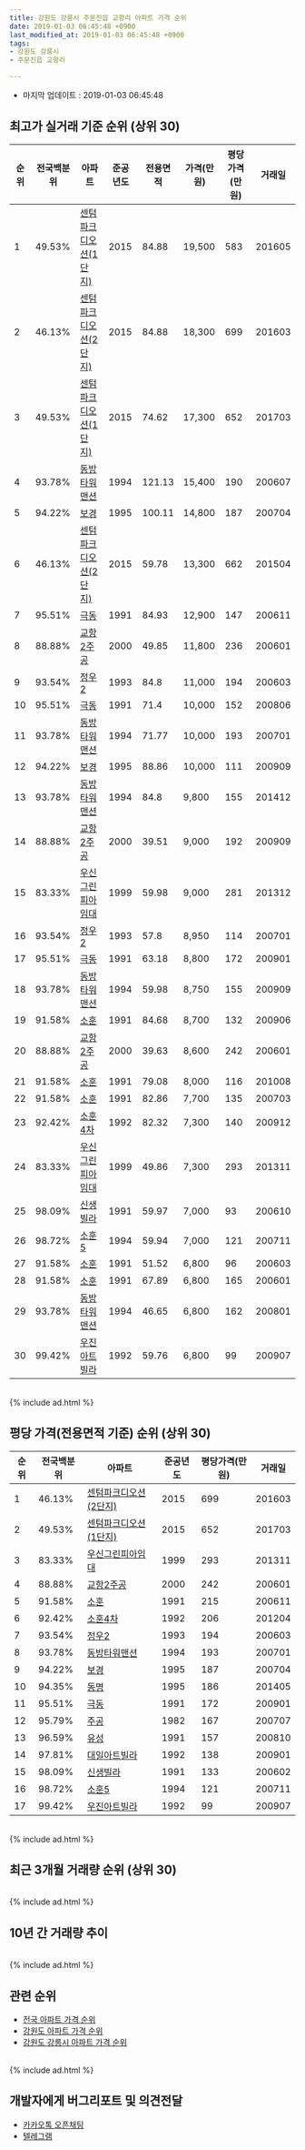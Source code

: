 ```yaml
---
title: 강원도 강릉시 주문진읍 교항리 아파트 가격 순위
date: 2019-01-03 06:45:48 +0900
last_modified_at: 2019-01-03 06:45:48 +0900
tags:
- 강원도 강릉시
- 주문진읍 교항리

---
```


* 마지막 업데이트 : 2019-01-03 06:45:48

## 최고가 실거래 기준 순위 (상위 30)


|순위|전국백분위|아파트|준공년도|전용면적|가격(만원)|평당가격(만원)|거래일|
|---|---|---|---|---|---|---|---|
|1|49.53%|[센텀파크디오션(1단지)](https://search.naver.com/search.naver?query=%EA%B0%95%EC%9B%90%EB%8F%84+%EA%B0%95%EB%A6%89%EC%8B%9C+%EC%A3%BC%EB%AC%B8%EC%A7%84%EC%9D%8D+%EA%B5%90%ED%95%AD%EB%A6%AC+%EC%84%BC%ED%85%80%ED%8C%8C%ED%81%AC%EB%94%94%EC%98%A4%EC%85%98%281%EB%8B%A8%EC%A7%80%29)|2015|84.88|19,500|583|201605|
|2|46.13%|[센텀파크디오션(2단지)](https://search.naver.com/search.naver?query=%EA%B0%95%EC%9B%90%EB%8F%84+%EA%B0%95%EB%A6%89%EC%8B%9C+%EC%A3%BC%EB%AC%B8%EC%A7%84%EC%9D%8D+%EA%B5%90%ED%95%AD%EB%A6%AC+%EC%84%BC%ED%85%80%ED%8C%8C%ED%81%AC%EB%94%94%EC%98%A4%EC%85%98%282%EB%8B%A8%EC%A7%80%29)|2015|84.88|18,300|699|201603|
|3|49.53%|[센텀파크디오션(1단지)](https://search.naver.com/search.naver?query=%EA%B0%95%EC%9B%90%EB%8F%84+%EA%B0%95%EB%A6%89%EC%8B%9C+%EC%A3%BC%EB%AC%B8%EC%A7%84%EC%9D%8D+%EA%B5%90%ED%95%AD%EB%A6%AC+%EC%84%BC%ED%85%80%ED%8C%8C%ED%81%AC%EB%94%94%EC%98%A4%EC%85%98%281%EB%8B%A8%EC%A7%80%29)|2015|74.62|17,300|652|201703|
|4|93.78%|[동방타워맨션](https://search.naver.com/search.naver?query=%EA%B0%95%EC%9B%90%EB%8F%84+%EA%B0%95%EB%A6%89%EC%8B%9C+%EC%A3%BC%EB%AC%B8%EC%A7%84%EC%9D%8D+%EA%B5%90%ED%95%AD%EB%A6%AC+%EB%8F%99%EB%B0%A9%ED%83%80%EC%9B%8C%EB%A7%A8%EC%85%98)|1994|121.13|15,400|190|200607|
|5|94.22%|[보경](https://search.naver.com/search.naver?query=%EA%B0%95%EC%9B%90%EB%8F%84+%EA%B0%95%EB%A6%89%EC%8B%9C+%EC%A3%BC%EB%AC%B8%EC%A7%84%EC%9D%8D+%EA%B5%90%ED%95%AD%EB%A6%AC+%EB%B3%B4%EA%B2%BD)|1995|100.11|14,800|187|200704|
|6|46.13%|[센텀파크디오션(2단지)](https://search.naver.com/search.naver?query=%EA%B0%95%EC%9B%90%EB%8F%84+%EA%B0%95%EB%A6%89%EC%8B%9C+%EC%A3%BC%EB%AC%B8%EC%A7%84%EC%9D%8D+%EA%B5%90%ED%95%AD%EB%A6%AC+%EC%84%BC%ED%85%80%ED%8C%8C%ED%81%AC%EB%94%94%EC%98%A4%EC%85%98%282%EB%8B%A8%EC%A7%80%29)|2015|59.78|13,300|662|201504|
|7|95.51%|[극동](https://search.naver.com/search.naver?query=%EA%B0%95%EC%9B%90%EB%8F%84+%EA%B0%95%EB%A6%89%EC%8B%9C+%EC%A3%BC%EB%AC%B8%EC%A7%84%EC%9D%8D+%EA%B5%90%ED%95%AD%EB%A6%AC+%EA%B7%B9%EB%8F%99)|1991|84.93|12,900|147|200611|
|8|88.88%|[교항2주공](https://search.naver.com/search.naver?query=%EA%B0%95%EC%9B%90%EB%8F%84+%EA%B0%95%EB%A6%89%EC%8B%9C+%EC%A3%BC%EB%AC%B8%EC%A7%84%EC%9D%8D+%EA%B5%90%ED%95%AD%EB%A6%AC+%EA%B5%90%ED%95%AD2%EC%A3%BC%EA%B3%B5)|2000|49.85|11,800|236|200601|
|9|93.54%|[정우2](https://search.naver.com/search.naver?query=%EA%B0%95%EC%9B%90%EB%8F%84+%EA%B0%95%EB%A6%89%EC%8B%9C+%EC%A3%BC%EB%AC%B8%EC%A7%84%EC%9D%8D+%EA%B5%90%ED%95%AD%EB%A6%AC+%EC%A0%95%EC%9A%B02)|1993|84.8|11,000|194|200603|
|10|95.51%|[극동](https://search.naver.com/search.naver?query=%EA%B0%95%EC%9B%90%EB%8F%84+%EA%B0%95%EB%A6%89%EC%8B%9C+%EC%A3%BC%EB%AC%B8%EC%A7%84%EC%9D%8D+%EA%B5%90%ED%95%AD%EB%A6%AC+%EA%B7%B9%EB%8F%99)|1991|71.4|10,000|152|200806|
|11|93.78%|[동방타워맨션](https://search.naver.com/search.naver?query=%EA%B0%95%EC%9B%90%EB%8F%84+%EA%B0%95%EB%A6%89%EC%8B%9C+%EC%A3%BC%EB%AC%B8%EC%A7%84%EC%9D%8D+%EA%B5%90%ED%95%AD%EB%A6%AC+%EB%8F%99%EB%B0%A9%ED%83%80%EC%9B%8C%EB%A7%A8%EC%85%98)|1994|71.77|10,000|193|200701|
|12|94.22%|[보경](https://search.naver.com/search.naver?query=%EA%B0%95%EC%9B%90%EB%8F%84+%EA%B0%95%EB%A6%89%EC%8B%9C+%EC%A3%BC%EB%AC%B8%EC%A7%84%EC%9D%8D+%EA%B5%90%ED%95%AD%EB%A6%AC+%EB%B3%B4%EA%B2%BD)|1995|88.86|10,000|111|200909|
|13|93.78%|[동방타워맨션](https://search.naver.com/search.naver?query=%EA%B0%95%EC%9B%90%EB%8F%84+%EA%B0%95%EB%A6%89%EC%8B%9C+%EC%A3%BC%EB%AC%B8%EC%A7%84%EC%9D%8D+%EA%B5%90%ED%95%AD%EB%A6%AC+%EB%8F%99%EB%B0%A9%ED%83%80%EC%9B%8C%EB%A7%A8%EC%85%98)|1994|84.8|9,800|155|201412|
|14|88.88%|[교항2주공](https://search.naver.com/search.naver?query=%EA%B0%95%EC%9B%90%EB%8F%84+%EA%B0%95%EB%A6%89%EC%8B%9C+%EC%A3%BC%EB%AC%B8%EC%A7%84%EC%9D%8D+%EA%B5%90%ED%95%AD%EB%A6%AC+%EA%B5%90%ED%95%AD2%EC%A3%BC%EA%B3%B5)|2000|39.51|9,000|192|200909|
|15|83.33%|[우신그린피아임대](https://search.naver.com/search.naver?query=%EA%B0%95%EC%9B%90%EB%8F%84+%EA%B0%95%EB%A6%89%EC%8B%9C+%EC%A3%BC%EB%AC%B8%EC%A7%84%EC%9D%8D+%EA%B5%90%ED%95%AD%EB%A6%AC+%EC%9A%B0%EC%8B%A0%EA%B7%B8%EB%A6%B0%ED%94%BC%EC%95%84%EC%9E%84%EB%8C%80)|1999|59.98|9,000|281|201312|
|16|93.54%|[정우2](https://search.naver.com/search.naver?query=%EA%B0%95%EC%9B%90%EB%8F%84+%EA%B0%95%EB%A6%89%EC%8B%9C+%EC%A3%BC%EB%AC%B8%EC%A7%84%EC%9D%8D+%EA%B5%90%ED%95%AD%EB%A6%AC+%EC%A0%95%EC%9A%B02)|1993|57.8|8,950|114|200701|
|17|95.51%|[극동](https://search.naver.com/search.naver?query=%EA%B0%95%EC%9B%90%EB%8F%84+%EA%B0%95%EB%A6%89%EC%8B%9C+%EC%A3%BC%EB%AC%B8%EC%A7%84%EC%9D%8D+%EA%B5%90%ED%95%AD%EB%A6%AC+%EA%B7%B9%EB%8F%99)|1991|63.18|8,800|172|200901|
|18|93.78%|[동방타워맨션](https://search.naver.com/search.naver?query=%EA%B0%95%EC%9B%90%EB%8F%84+%EA%B0%95%EB%A6%89%EC%8B%9C+%EC%A3%BC%EB%AC%B8%EC%A7%84%EC%9D%8D+%EA%B5%90%ED%95%AD%EB%A6%AC+%EB%8F%99%EB%B0%A9%ED%83%80%EC%9B%8C%EB%A7%A8%EC%85%98)|1994|59.98|8,750|155|200909|
|19|91.58%|[소훈](https://search.naver.com/search.naver?query=%EA%B0%95%EC%9B%90%EB%8F%84+%EA%B0%95%EB%A6%89%EC%8B%9C+%EC%A3%BC%EB%AC%B8%EC%A7%84%EC%9D%8D+%EA%B5%90%ED%95%AD%EB%A6%AC+%EC%86%8C%ED%9B%88)|1991|84.68|8,700|132|200906|
|20|88.88%|[교항2주공](https://search.naver.com/search.naver?query=%EA%B0%95%EC%9B%90%EB%8F%84+%EA%B0%95%EB%A6%89%EC%8B%9C+%EC%A3%BC%EB%AC%B8%EC%A7%84%EC%9D%8D+%EA%B5%90%ED%95%AD%EB%A6%AC+%EA%B5%90%ED%95%AD2%EC%A3%BC%EA%B3%B5)|2000|39.63|8,600|242|200601|
|21|91.58%|[소훈](https://search.naver.com/search.naver?query=%EA%B0%95%EC%9B%90%EB%8F%84+%EA%B0%95%EB%A6%89%EC%8B%9C+%EC%A3%BC%EB%AC%B8%EC%A7%84%EC%9D%8D+%EA%B5%90%ED%95%AD%EB%A6%AC+%EC%86%8C%ED%9B%88)|1991|79.08|8,000|116|201008|
|22|91.58%|[소훈](https://search.naver.com/search.naver?query=%EA%B0%95%EC%9B%90%EB%8F%84+%EA%B0%95%EB%A6%89%EC%8B%9C+%EC%A3%BC%EB%AC%B8%EC%A7%84%EC%9D%8D+%EA%B5%90%ED%95%AD%EB%A6%AC+%EC%86%8C%ED%9B%88)|1991|82.86|7,700|135|200703|
|23|92.42%|[소훈4차](https://search.naver.com/search.naver?query=%EA%B0%95%EC%9B%90%EB%8F%84+%EA%B0%95%EB%A6%89%EC%8B%9C+%EC%A3%BC%EB%AC%B8%EC%A7%84%EC%9D%8D+%EA%B5%90%ED%95%AD%EB%A6%AC+%EC%86%8C%ED%9B%884%EC%B0%A8)|1992|82.32|7,300|140|200912|
|24|83.33%|[우신그린피아임대](https://search.naver.com/search.naver?query=%EA%B0%95%EC%9B%90%EB%8F%84+%EA%B0%95%EB%A6%89%EC%8B%9C+%EC%A3%BC%EB%AC%B8%EC%A7%84%EC%9D%8D+%EA%B5%90%ED%95%AD%EB%A6%AC+%EC%9A%B0%EC%8B%A0%EA%B7%B8%EB%A6%B0%ED%94%BC%EC%95%84%EC%9E%84%EB%8C%80)|1999|49.86|7,300|293|201311|
|25|98.09%|[신생빌라](https://search.naver.com/search.naver?query=%EA%B0%95%EC%9B%90%EB%8F%84+%EA%B0%95%EB%A6%89%EC%8B%9C+%EC%A3%BC%EB%AC%B8%EC%A7%84%EC%9D%8D+%EA%B5%90%ED%95%AD%EB%A6%AC+%EC%8B%A0%EC%83%9D%EB%B9%8C%EB%9D%BC)|1991|59.97|7,000|93|200610|
|26|98.72%|[소훈5](https://search.naver.com/search.naver?query=%EA%B0%95%EC%9B%90%EB%8F%84+%EA%B0%95%EB%A6%89%EC%8B%9C+%EC%A3%BC%EB%AC%B8%EC%A7%84%EC%9D%8D+%EA%B5%90%ED%95%AD%EB%A6%AC+%EC%86%8C%ED%9B%885)|1994|59.94|7,000|121|200711|
|27|91.58%|[소훈](https://search.naver.com/search.naver?query=%EA%B0%95%EC%9B%90%EB%8F%84+%EA%B0%95%EB%A6%89%EC%8B%9C+%EC%A3%BC%EB%AC%B8%EC%A7%84%EC%9D%8D+%EA%B5%90%ED%95%AD%EB%A6%AC+%EC%86%8C%ED%9B%88)|1991|51.52|6,800|96|200603|
|28|91.58%|[소훈](https://search.naver.com/search.naver?query=%EA%B0%95%EC%9B%90%EB%8F%84+%EA%B0%95%EB%A6%89%EC%8B%9C+%EC%A3%BC%EB%AC%B8%EC%A7%84%EC%9D%8D+%EA%B5%90%ED%95%AD%EB%A6%AC+%EC%86%8C%ED%9B%88)|1991|67.89|6,800|165|200601|
|29|93.78%|[동방타워맨션](https://search.naver.com/search.naver?query=%EA%B0%95%EC%9B%90%EB%8F%84+%EA%B0%95%EB%A6%89%EC%8B%9C+%EC%A3%BC%EB%AC%B8%EC%A7%84%EC%9D%8D+%EA%B5%90%ED%95%AD%EB%A6%AC+%EB%8F%99%EB%B0%A9%ED%83%80%EC%9B%8C%EB%A7%A8%EC%85%98)|1994|46.65|6,800|162|200801|
|30|99.42%|[우진아트빌라](https://search.naver.com/search.naver?query=%EA%B0%95%EC%9B%90%EB%8F%84+%EA%B0%95%EB%A6%89%EC%8B%9C+%EC%A3%BC%EB%AC%B8%EC%A7%84%EC%9D%8D+%EA%B5%90%ED%95%AD%EB%A6%AC+%EC%9A%B0%EC%A7%84%EC%95%84%ED%8A%B8%EB%B9%8C%EB%9D%BC)|1992|59.76|6,800|99|200907|


<br>
{% include ad.html %}
<br>

## 평당 가격(전용면적 기준) 순위 (상위 30)


|순위|전국백분위|아파트|준공년도|평당가격(만원)|거래일|
|---|---|---|---|---|---|
|1|46.13%|[센텀파크디오션(2단지)](https://search.naver.com/search.naver?query=%EA%B0%95%EC%9B%90%EB%8F%84+%EA%B0%95%EB%A6%89%EC%8B%9C+%EC%A3%BC%EB%AC%B8%EC%A7%84%EC%9D%8D+%EA%B5%90%ED%95%AD%EB%A6%AC+%EC%84%BC%ED%85%80%ED%8C%8C%ED%81%AC%EB%94%94%EC%98%A4%EC%85%98%282%EB%8B%A8%EC%A7%80%29)|2015|699|201603|
|2|49.53%|[센텀파크디오션(1단지)](https://search.naver.com/search.naver?query=%EA%B0%95%EC%9B%90%EB%8F%84+%EA%B0%95%EB%A6%89%EC%8B%9C+%EC%A3%BC%EB%AC%B8%EC%A7%84%EC%9D%8D+%EA%B5%90%ED%95%AD%EB%A6%AC+%EC%84%BC%ED%85%80%ED%8C%8C%ED%81%AC%EB%94%94%EC%98%A4%EC%85%98%281%EB%8B%A8%EC%A7%80%29)|2015|652|201703|
|3|83.33%|[우신그린피아임대](https://search.naver.com/search.naver?query=%EA%B0%95%EC%9B%90%EB%8F%84+%EA%B0%95%EB%A6%89%EC%8B%9C+%EC%A3%BC%EB%AC%B8%EC%A7%84%EC%9D%8D+%EA%B5%90%ED%95%AD%EB%A6%AC+%EC%9A%B0%EC%8B%A0%EA%B7%B8%EB%A6%B0%ED%94%BC%EC%95%84%EC%9E%84%EB%8C%80)|1999|293|201311|
|4|88.88%|[교항2주공](https://search.naver.com/search.naver?query=%EA%B0%95%EC%9B%90%EB%8F%84+%EA%B0%95%EB%A6%89%EC%8B%9C+%EC%A3%BC%EB%AC%B8%EC%A7%84%EC%9D%8D+%EA%B5%90%ED%95%AD%EB%A6%AC+%EA%B5%90%ED%95%AD2%EC%A3%BC%EA%B3%B5)|2000|242|200601|
|5|91.58%|[소훈](https://search.naver.com/search.naver?query=%EA%B0%95%EC%9B%90%EB%8F%84+%EA%B0%95%EB%A6%89%EC%8B%9C+%EC%A3%BC%EB%AC%B8%EC%A7%84%EC%9D%8D+%EA%B5%90%ED%95%AD%EB%A6%AC+%EC%86%8C%ED%9B%88)|1991|215|200611|
|6|92.42%|[소훈4차](https://search.naver.com/search.naver?query=%EA%B0%95%EC%9B%90%EB%8F%84+%EA%B0%95%EB%A6%89%EC%8B%9C+%EC%A3%BC%EB%AC%B8%EC%A7%84%EC%9D%8D+%EA%B5%90%ED%95%AD%EB%A6%AC+%EC%86%8C%ED%9B%884%EC%B0%A8)|1992|206|201204|
|7|93.54%|[정우2](https://search.naver.com/search.naver?query=%EA%B0%95%EC%9B%90%EB%8F%84+%EA%B0%95%EB%A6%89%EC%8B%9C+%EC%A3%BC%EB%AC%B8%EC%A7%84%EC%9D%8D+%EA%B5%90%ED%95%AD%EB%A6%AC+%EC%A0%95%EC%9A%B02)|1993|194|200603|
|8|93.78%|[동방타워맨션](https://search.naver.com/search.naver?query=%EA%B0%95%EC%9B%90%EB%8F%84+%EA%B0%95%EB%A6%89%EC%8B%9C+%EC%A3%BC%EB%AC%B8%EC%A7%84%EC%9D%8D+%EA%B5%90%ED%95%AD%EB%A6%AC+%EB%8F%99%EB%B0%A9%ED%83%80%EC%9B%8C%EB%A7%A8%EC%85%98)|1994|193|200701|
|9|94.22%|[보경](https://search.naver.com/search.naver?query=%EA%B0%95%EC%9B%90%EB%8F%84+%EA%B0%95%EB%A6%89%EC%8B%9C+%EC%A3%BC%EB%AC%B8%EC%A7%84%EC%9D%8D+%EA%B5%90%ED%95%AD%EB%A6%AC+%EB%B3%B4%EA%B2%BD)|1995|187|200704|
|10|94.35%|[동명](https://search.naver.com/search.naver?query=%EA%B0%95%EC%9B%90%EB%8F%84+%EA%B0%95%EB%A6%89%EC%8B%9C+%EC%A3%BC%EB%AC%B8%EC%A7%84%EC%9D%8D+%EA%B5%90%ED%95%AD%EB%A6%AC+%EB%8F%99%EB%AA%85)|1995|186|201405|
|11|95.51%|[극동](https://search.naver.com/search.naver?query=%EA%B0%95%EC%9B%90%EB%8F%84+%EA%B0%95%EB%A6%89%EC%8B%9C+%EC%A3%BC%EB%AC%B8%EC%A7%84%EC%9D%8D+%EA%B5%90%ED%95%AD%EB%A6%AC+%EA%B7%B9%EB%8F%99)|1991|172|200901|
|12|95.79%|[주공](https://search.naver.com/search.naver?query=%EA%B0%95%EC%9B%90%EB%8F%84+%EA%B0%95%EB%A6%89%EC%8B%9C+%EC%A3%BC%EB%AC%B8%EC%A7%84%EC%9D%8D+%EA%B5%90%ED%95%AD%EB%A6%AC+%EC%A3%BC%EA%B3%B5)|1982|167|200707|
|13|96.59%|[유성](https://search.naver.com/search.naver?query=%EA%B0%95%EC%9B%90%EB%8F%84+%EA%B0%95%EB%A6%89%EC%8B%9C+%EC%A3%BC%EB%AC%B8%EC%A7%84%EC%9D%8D+%EA%B5%90%ED%95%AD%EB%A6%AC+%EC%9C%A0%EC%84%B1)|1991|157|200810|
|14|97.81%|[대일아트빌라](https://search.naver.com/search.naver?query=%EA%B0%95%EC%9B%90%EB%8F%84+%EA%B0%95%EB%A6%89%EC%8B%9C+%EC%A3%BC%EB%AC%B8%EC%A7%84%EC%9D%8D+%EA%B5%90%ED%95%AD%EB%A6%AC+%EB%8C%80%EC%9D%BC%EC%95%84%ED%8A%B8%EB%B9%8C%EB%9D%BC)|1992|138|200901|
|15|98.09%|[신생빌라](https://search.naver.com/search.naver?query=%EA%B0%95%EC%9B%90%EB%8F%84+%EA%B0%95%EB%A6%89%EC%8B%9C+%EC%A3%BC%EB%AC%B8%EC%A7%84%EC%9D%8D+%EA%B5%90%ED%95%AD%EB%A6%AC+%EC%8B%A0%EC%83%9D%EB%B9%8C%EB%9D%BC)|1991|133|200602|
|16|98.72%|[소훈5](https://search.naver.com/search.naver?query=%EA%B0%95%EC%9B%90%EB%8F%84+%EA%B0%95%EB%A6%89%EC%8B%9C+%EC%A3%BC%EB%AC%B8%EC%A7%84%EC%9D%8D+%EA%B5%90%ED%95%AD%EB%A6%AC+%EC%86%8C%ED%9B%885)|1994|121|200711|
|17|99.42%|[우진아트빌라](https://search.naver.com/search.naver?query=%EA%B0%95%EC%9B%90%EB%8F%84+%EA%B0%95%EB%A6%89%EC%8B%9C+%EC%A3%BC%EB%AC%B8%EC%A7%84%EC%9D%8D+%EA%B5%90%ED%95%AD%EB%A6%AC+%EC%9A%B0%EC%A7%84%EC%95%84%ED%8A%B8%EB%B9%8C%EB%9D%BC)|1992|99|200907|


<br>
{% include ad.html %}
<br>

## 최근 3개월 거래량 순위 (상위 30)


<div style="width:100%;">
    <canvas id="deal_count_ranking" height="250"></canvas>
</div>


<script>
new Chart(document.getElementById("deal_count_ranking"), {
    type: 'horizontalBar',
    data: {
        labels: ['우신그린피아임대', '교항2주공', '극동', '소훈', '주공', '신생빌라', '소훈5'],
        datasets: [{
            label: '실거래 수',
            data: [4, 3, 3, 2, 2, 1, 1],
            borderColor: "rgba(255, 0, 128, 1)",
            backgroundColor: "rgba(255, 0, 128, 0.5)",
            fill: false,
        }]
    },
    options: {
        responsive: true,
        title: {
            display: true,
            text: '최근 3개월 거래량 순위'
        },
        tooltips: {
            mode: 'index',
            intersect: false,
            callbacks: {
                title: function(tooltipItems, data) {
                    return "실거래 수:";
                },
                label: function(tooltipItem, data) {
                    return data.labels[tooltipItem.index] + ": " + tooltipItem.xLabel;
                }
            }
        },
        hover: {
            mode: 'nearest',
            intersect: true
        },
        scales: {
            xAxes: [{
                display: true,
                scaleLabel: {
                    display: true,
                    labelString: '실거래 수'
                },
                ticks: {
                    suggestedMin: 0,
                }
            }],
            yAxes: [{
                display: true,
                ticks: {
                    autoSkip: false,
                    callback: function(value, index, values) {
                        if (value.length > 15)
                            return value.substr(0, 13) + "...";
                        else
                            return value;
                    }
                },
                scaleLabel: {
                    display: false,
                }
            }]
        }
    }
});

</script>


<br>
{% include ad.html %}
<br>

## 10년 간 거래량 추이


<div style="width:100%;">
    <canvas id="deal_progress" height="250"></canvas>
</div>

<script>
new Chart(document.getElementById("deal_progress"), {
    type: 'line',
    data: {
        labels: ['200901','200902','200903','200904','200905','200906','200907','200908','200909','200910','200911','200912','201001','201002','201003','201004','201005','201006','201007','201008','201009','201010','201011','201012','201101','201102','201103','201104','201105','201106','201107','201108','201109','201110','201111','201112','201201','201202','201203','201204','201205','201206','201207','201208','201209','201210','201211','201212','201301','201302','201303','201304','201305','201306','201307','201308','201309','201310','201311','201312','201401','201402','201403','201404','201405','201406','201407','201408','201409','201410','201411','201412','201501','201502','201503','201504','201505','201506','201507','201508','201509','201510','201511','201512','201601','201602','201603','201604','201605','201606','201607','201608','201609','201610','201611','201612','201701','201702','201703','201704','201705','201706','201707','201708','201709','201710','201711','201712','201801','201802','201803','201804','201805','201806','201807','201808','201809','201810','201811','201812','201901'],
        datasets: [{
            label: '실거래 수',
            pointRadius: 1,
            data: [4, 12, 7, 8, 4, 4, 8, 5, 9, 3, 1, 1, 7, 7, 15, 5, 14, 11, 3, 9, 5, 11, 7, 7, 5, 7, 14, 13, 4, 7, 4, 4, 8, 10, 10, 5, 2, 3, 11, 6, 4, 2, 2, 6, 4, 3, 7, 2, 4, 4, 9, 7, 10, 1, 5, 4, 5, 7, 6, 48, 6, 18, 16, 15, 17, 8, 40, 15, 12, 24, 15, 13, 9, 9, 21, 19, 16, 9, 12, 13, 16, 14, 14, 7, 14, 25, 29, 16, 22, 12, 15, 16, 10, 21, 12, 14, 10, 12, 22, 15, 13, 12, 18, 14, 14, 5, 11, 9, 14, 7, 17, 13, 18, 9, 15, 12, 6, 16, 12, 4, 0],
            borderColor: "rgba(255, 201, 14, 1)",
            backgroundColor: "rgba(255, 201, 14, 0.5)",
            fill: true,
        }]
    },
    options: {
        responsive: true,
        title: {
            display: true,
            text: '10년간 거래량 추이'
        },
        tooltips: {
            mode: 'index',
            intersect: false,
        },
        hover: {
            mode: 'nearest',
            intersect: true
        },
        scales: {
            xAxes: [{
                display: true,
                scaleLabel: {
                    display: true,
                    labelString: '년/월'
                }
            }],
            yAxes: [{
                display: true,
                ticks: {
                    suggestedMin: 0,
                },
                scaleLabel: {
                    display: true,
                    labelString: '실거래 수'
                }
            }]
        }
    }
});

</script>


<br>
{% include ad.html %}
<br>

## 관련 순위

- [전국 아파트 가격 순위](https://inasie.github.io/apt-ranking/전국)
- [강원도 아파트 가격 순위](https://inasie.github.io/apt-ranking/강원도)
- [강원도 강릉시 아파트 가격 순위](https://inasie.github.io/apt-ranking/강원도-강릉시)


<br>
{% include ad.html %}
<br>

## 개발자에게 버그리포트 및 의견전달

- [카카오톡 오픈채팅](https://open.kakao.com/o/gLJUAP4)
- [텔레그램](https://t.me/inasie)

